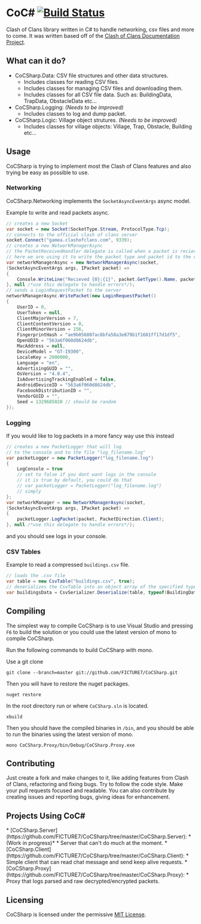 <h1> 
CoC# <a href="https://travis-ci.org/FICTURE7/CoCSharp"><img src="https://travis-ci.org/FICTURE7/CoCSharp.svg?branch=plugin-api" alt="Build Status"></a>
</h1>

Clash of Clans library written in C# to handle networking, csv files and more to come. It was written based off of the [Clash of Clans Documentation Project](https://github.com/clanner/cocdp/).

## What can it do?
* CoCSharp.Data: CSV file structures and other data structures.
  * Includes classes for reading CSV files.
  * Includes classes for managing CSV files and downloading them.
  * Includes classes for all CSV file data. Such as: BuildingData, TrapData, ObstacleData etc...
* CoCSharp.Logging: *(Needs to be improved)*
  * Includes classes to log and dump packet.
* CoCSharp.Logic: Village object strutures. *(Needs to be improved)*
  * Includes classes for village objects: Village, Trap, Obstacle, Building etc...
  
## Usage
CoCSharp is trying to implement most the Clash of Clans features and also trying be easy as possible to use.

### Networking
CoCSharp.Networking implements the `SocketAsyncEventArgs` async model.

Example to write and read packets async.
```c#
// creates a new Socket
var socket = new Socket(SocketType.Stream, ProtocolType.Tcp);
// connects to the official clash of clans server
socket.Connect("gamea.clashofclans.com", 9339);
// creates a new NetworkManagerAsync
// the PacketReceivedHandler delegate is called when a packet is recieved
// here we are using it to write the packet type and packet id to the console
var networkManagerAsync = new NetworkManagerAsync(socket, 
(SocketAsyncEventArgs args, IPacket packet) =>
{
    Console.WriteLine("Recieved {0}:{1}", packet.GetType().Name, packet.ID);
}, null /*use this delegate to handle errors*/);
// sends a LoginRequestPacket to the server
networkManagerAsync.WritePacket(new LoginRequestPacket()
{
    UserID = 0, 
    UserToken = null,
    ClientMajorVersion = 7,
    ClientContentVersion = 0,
    ClientMinorVersion = 156,
    FingerprintHash = "ae9b056807ac8bfa58a3e879b1f1601ff17d1df5",
    OpenUDID = "563a6f060d8624db",
    MacAddress = null,
    DeviceModel = "GT-I9300",
    LocaleKey = 2000000,
    Language = "en",
    AdvertisingGUID = "",
    OsVersion = "4.0.4",
    IsAdvertisingTrackingEnabled = false,
    AndroidDeviceID = "563a6f060d8624db",
    FacebookDistributionID = "",
    VendorGUID = "",
    Seed = 1329685020 // should be random
});
```

### Logging
If you would like to log packets in a more fancy way use this instead
```c#
// creates a new PacketLogger that will log
// to the console and to the file "log_filename.log"
var packetLogger = new PacketLogger("log_filename.log")
{
    LogConsole = true
    // set to false if you dont want logs in the console
    // it is true by default, you could do that
    // var packetLogger = PacketLogger("log_filename.log")
    // simply
};
var networkManager = new NetworkManagerAsync(socket, 
(SocketAsyncEventArgs args, IPacket packet) =>
{
    packetLogger.LogPacket(packet, PacketDirection.Client);
}, null /*use this delegate to handle errors*/);
```
and you should see logs in your console.


### CSV Tables
Example to read a compressed `buildings.csv` file.
```c#
// loads the .csv file
var table = new CsvTable("buildings.csv", true);
// deserializes the CsvTable into an object array of the specified type.
var buildingsData = CsvSerializer.Deserialize(table, typeof(BuildingData));
```

## Compiling
The simplest way to compile CoCSharp is to use Visual Studio and pressing `F6` to build the solution or you could use the latest version of mono to compile CoCSharp.

Run the following commands to build CoCSharp with mono.

Use a git clone
```
git clone --branch=master git://github.com/FICTURE7/CoCSharp.git
```
Then you will have to restore the nuget packages.
```
nuget restore
```
In the root directory run or where `CoCSharp.sln` is located.
```
xbuild
```
Then you should have the compiled binaries in `/bin`, and you should be able to run the binaries using the latest version of mono.

```
mono CoCSharp.Proxy/bin/Debug/CoCSharp.Proxy.exe
```

## Contributing
Just create a fork and make changes to it, like adding features from Clash of Clans, refactoring and fixing bugs. Try to follow the code style. Make your pull requests focused and readable. You can also contribute by creating issues and reporting bugs, giving ideas for enhancement.

<h2>Projects Using CoC#</h2>
* [CoCSharp.Server](https://github.com/FICTURE7/CoCSharp/tree/master/CoCSharp.Server): *(Work in progress)*
  * Server that can't do much at the moment.
* [CoCSharp.Client](https://github.com/FICTURE7/CoCSharp/tree/master/CoCSharp.Client):
  * Simple client that can read chat message and send keep alive requests.
* [CoCSharp.Proxy](https://github.com/FICTURE7/CoCSharp/tree/master/CoCSharp.Proxy):
  * Proxy that logs parsed and raw decrypted/encrypted packets.

## Licensing
CoCSharp is licensed under the permissive [MIT License](http://mit-license.org/).
